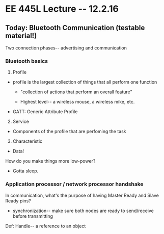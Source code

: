 # EE 445L Lecture -- 12.2.16

## Today: Bluetooth Communication (testable material!)

Two connection phases-- advertising and communication

### Bluetooth basics

1. Profile

- profile is the largest collection of things that all perform one function

    - "collection of actions that perform an overall feature"

    - Highest level-- a wireless mouse, a wireless mike, etc.

- GATT: Generic Attribute Profile

2. Service

- Components of the profile that are perfoming the task

3. Characteristic

- Data!

How do you make things more low-power?

- Gotta sleep.

### Application processor / network processor handshake

In communication, what's the purpose of having Master Ready and Slave Ready pins?

- synchronization-- make sure both nodes are ready to send/receive before transmitting

Def: Handle-- a reference to an object
